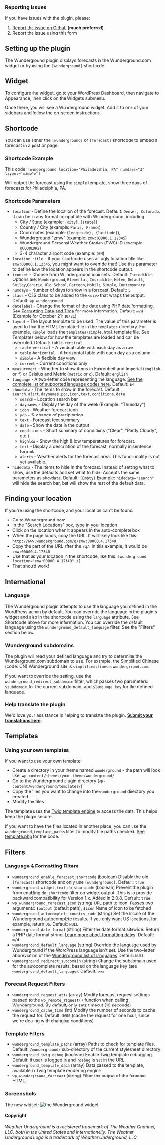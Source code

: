 ### Reporting issues ###

If you have issues with the plugin, please:

1. [Report the issue on Github](https://github.com/katzwebservices/Wunderground/issues/new) __(much preferred)__
2. Report the issue [using this form](https://widget.uservoice.com/omnibox/Csq4WQZTBPGtRqSZXIsNA?mode=contact&locale=en&forum_id=254985&contact_us=true&accent_color=007DBF&embed_type=popover&trigger_method=custom_trigger&menu=true&screenshot_enabled=false&contact_enabled=true&feedback_enabled=false&smartvote=false)

## Setting up the plugin

The Wunderground plugin displays forecasts in the Wunderground.com widget or by using the `[wunderground]` shortcode.

## Widget
To configure the widget, go to your WordPress Dashboard, then navigate to Appearance, then click on the Widgets submenu.

Once there, you will see a Wunderground widget. Add it to one of your sidebars and follow the on-screen instructions.

## Shortcode

You can use either the `[wunderground]` or `[forecast]` shortcode to embed a forecast in a post or page.

### Shortcode Example

This code:
`[wunderground location="Philadelphia, PA" numdays="3" layout="simple"]`

Will output the forecast using the `simple` template, show three days of forecasts for Philadelphia, PA.

### Shortcode Parameters

* `location` - Define the location of the forecast. Default: `Denver, Colorado`. It can be in any format compatible with Wunderground, including:
	*  City / State (example: `{city},{state}`)
	*  Country / City (example: `Paris, France`)
	*  Coordinates (example: `{longitude}, {latitude}`),
	*  Wunderground "zmw" (example: `zmw:00000.1.12345`)
	*  Wunderground Personal Weather Station (PWS) ID (example: `KCODOLOR2`)
	*  3-4 character airport code (example: `DEN`)
* `location_title` - If your shortcode uses an ugly location title like `zmw:00000.1.12345`, you might want to override that! Use this parameter to define how the location appears in the shortcode output.
* `iconset` - Choose from Wunderground icon sets. Default: `Incredible`. Options are: `Wunderground`, `Elemental`, `Incredible`, `Helen`, `Default`, `Smiley`,`Generic`, `Old School`, `Cartoon`, `Mobile`, `Simple`, `Contemporary`
* `numdays` - Number of days to show in a forecast. Default: `5`
* `class` - CSS class to be added to the `<div>` that wraps the output. Default: `wp_wunderground`
* `datelabel` - Change the format of the date using PHP date formatting. See [Formatting Date and Time](http://codex.wordpress.org/Formatting_Date_and_Time) for more information. Default: `m/d` (Example for October 21: `10/21`)
* `layout` - The layout template to be used. The value of this parameter is used to find the HTML template file in the `templates` directory. For example, `simple` loads the `templates/simple.html` template file. See Templates below for how the templates are loaded and can be overruled. Default: `table-vertical`
	- `table-vertical` - A vertical table with each day as a row
	- `table-horizontal` - A horizontal table with each day as a column
	- `simple` - A flexible day view
	- `current` - Current conditions only
* `measurement` - Whether to show items in Fahrenheit and Imperial (`english` or `f`) or Celsius and Metric (`metric` or `c`). Default: `english`
* `language` - A two-letter code representing the language. [See the complete list of supported language codes here](http://www.wunderground.com/weather/api/d/docs?d=language-support&MR=1). Default: `EN`
* `showdata` - The items to show in the forecast. Default: `search,alert,daynames,pop,icon,text,conditions,date`
	- `search` - Location search bar
	- `daynames` - Display the day of the week (Example: "Thursday")
	- `icon` - Weather forecast icon
	- `pop` - % chance of precipitation
	- `text` - Forecast text summary
	- `date` - Show the date in the output
	- `conditions` - Short summary of conditions ("Clear", "Partly Cloudy", etc.)
	- `highlow` - Show the high & low temperatures for forecast.
	- `text` - Display a description of the forecast, normally in sentence format.
	- `alerts` - Weather alerts for the forecast area. This functionality is not yet available.
* `hidedata` - The items to hide in the forecast. Instead of setting what to show, use the defaults and set what to hide. Accepts the same parameters as `showdata`. Default: `(Empty)` Example: `hidedata="search"` will hide the search bar, but will show the rest of the default data.

## Finding your location

If you're using the shortcode, and your location can't be found:

* Go to Wunderground.com
* In the "Search Locations" box, type in your location
* Click on the location when it appears in the auto-complete box
* When the page loads, copy the URL. It will likely look like this: `http://www.wunderground.com/q/zmw:00000.4.17340`
* Copy the part of the URL after the `/q/`. In this example, it would be `zmw:00000.4.17340`
* Use that as your location in the shortcode, like this: `[wunderground location="zmw:00000.4.17340" /]`
* That should work!

## International

### Language
The Wunderground plugin attempts to use the language you defined in the WordPress admin by default. You can override the language in the plugin's widget and also in the shortcode using the `language` attribute. See Shortcode above for more information. You can override the default language using the `wunderground_default_language` filter. See the "Filters" section below.

### Wunderground subdomains
The plugin will read your defined language and try to determine the Wunderground.com subdomain to use. For example, the Simplified Chinese (code: CN) Wunderground site is `simplifiedchinese.wunderground.com`.

If you want to override the setting, use the `wunderground_redirect_subdomain` filter, which passes two parameters:  `$subdomain` for the current subdomain, and `$language_key` for the defined language.

### Help translate the plugin!

We'd love your assistance in helping to translate the plugin. __[Submit your translations here](https://www.transifex.com/projects/p/wunderground/)__.

## Templates

### Using your own templates
If you want to use your own template:

* Create a directory in your theme named `wunderground` - the path will look like: `wp-content/themes/your-theme/wunderground/`
* Go to the Wunderground plugin directory (`wp-content/wunderground/templates/`)
* Copy the files you want to change into the `wunderground` directory you created
* Modify the files

The template uses the [Twig template engine](http://twig.sensiolabs.org) to access the data. This helps keep the plugin secure.

If you want to have the files located in another place, you can use the `wunderground_template_paths` filter to modify the paths checked. [See template.php](https://github.com/katzwebservices/Wunderground/blob/master/template.php#L30) for the code.

## Filters

### Language & Formatting Filters

* `wunderground_enable_forecast_shortcode` (boolean) Disable the old `[forecast]` shortcode and only use `[wunderground]`. Default: `true`
* `wunderground_widget_text_do_shortcode` (boolean) Prevent the plugin from enabling `do_shortcode` filter on widget output. This is to provide backward compatibility for Version 1.x. Added in 2.0.8. Default: `true`
* `wp_wunderground_forecast_icon` (string) URL path to icon. Passes two arguments: `$output` (default path), `$icon` Name of icon to be fetched
* `wunderground_autocomplete_country_code` (string) Set the locale of the Wunderground autocomplete results. If you only want US locations, for example, return `US`. Default: `NULL`
* `wunderground_date_format` (string) Filter the date format sitewide. Return a PHP date format string. [Learn more about formatting dates](http://codex.wordpress.org/Formatting_Date_and_Time). Default: `m/d`
* `wunderground_default_language` (string) Override the language used by Wunderground if the WordPress language isn't set. Use the two-letter abbreviation of the [Wunderground list of languages](http://www.wunderground.com/weather/api/d/docs?d=language-support&MR=1) Default: `NULL`
* `wunderground_redirect_subdomain` (string) Change the subdomain used for the autocomplete results, based on the language key (see `wunderground_default_language`). Default: `www`

### Forecast Request Filters

* `wunderground_request_atts` (array) Modify forecast request settings passed to the `wp_remote_request()` function when calling Wunderground. By default, only sets timeout (10 seconds)
* `wunderground_cache_time` (int) Modify the number of seconds to cache the request for. Default: `3600` (cache the request for one hour, since we're dealing with changing conditions)

### Template Filters

* `wunderground_template_paths` (array) Paths to check for template files. Default: `/wunderground/` sub-directory of the current stylesheet directory
* `wunderground_twig_debug` (boolean) Enable Twig template debugging. Default: if user is logged in and `?debug` is set in the URL.
* `wunderground_template_data` (array) Data passed to the template, available in Twig template rendering engine
* `wp_wunderground_forecast` (string) Filter the output of the forecast HTML.


### Screenshots

The new widget:
![the Wunderground widget](https://raw.githubusercontent.com/katzwebservices/Wunderground/master/screenshot-1.jpg)

#### Copyright

*Weather Underground is a registered trademark of The Weather Channel, LLC. both in the United States and internationally. The Weather Underground Logo is a trademark of Weather Underground, LLC.*

